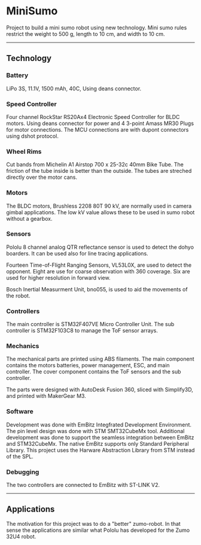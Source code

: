 # MiniSumo
Project to build a mini sumo robot using new technology.  Mini sumo rules restrict the weight to 500 g, length to 10 cm, and width to 10 cm.

----

## Technology

### Battery

LiPo 3S, 11.1V, 1500 mAh, 40C, Using deans connector.

### Speed Controller

Four channel RockStar RS20Ax4 Electronic Speed Controller for BLDC motors. Using deans connector for power and 4 3-point Amass MR30 Plugs for motor connections. The MCU connections are with dupont connectors using dshot protocol.

### Wheel Rims

Cut bands from Michelin A1 Airstop 700 x 25-32c 40mm Bike Tube.  The friction of the tube inside is better than the outside.  The tubes are streched directly over the motor cans.

### Motors

The BLDC motors, Brushless 2208 80T 90 kV, are normally used in camera gimbal applications.  The low kV value allows these to be used in sumo robot without a gearbox.

### Sensors

Pololu 8 channel analog QTR reflectance sensor is used to detect the dohyo boarders.  It can be used also for line tracing applications.

Fourteen Time-of-Flight Ranging Sensors, VL53L0X, are used to detect the opponent. Eight are use for coarse observation with 360 coverage.  Six are used for higher resolution in forward view.

Bosch Inertial Measurment Unit, bno055, is used to aid the movements of the robot.

### Controllers

The main controller is STM32F407VE Micro Controller Unit.  The sub controller is STM32F103C8 to manage the ToF sensor arrays.

### Mechanics

The mechanical parts are printed using ABS filaments.  The main component contains the motors batteries, power management, ESC, and main controller.  The cover component contains the ToF sensors and the sub controller.

The parts were designed with AutoDesk Fusion 360, sliced with Simplify3D, and printed with MakerGear M3.

### Software

Development was done with EmBitz Integfrated Development Environment.  The pin level design was done with STM SMT32CubeMx tool.  Additional development was done to support the seamless integration between EmBitz and STM32CubeMx.  The native EmBitz supports only Standard Peripheral Library.  This project uses the Harware Abstraction Library from STM instead of the SPL.

### Debugging

The two controllers are connected to EmBitz with ST-LINK V2.

----

## Applications

The motivation for this project was to do a "better" zumo-robot.  In that sense the applications are similar what Pololu has developed for the Zumo 32U4 robot.

